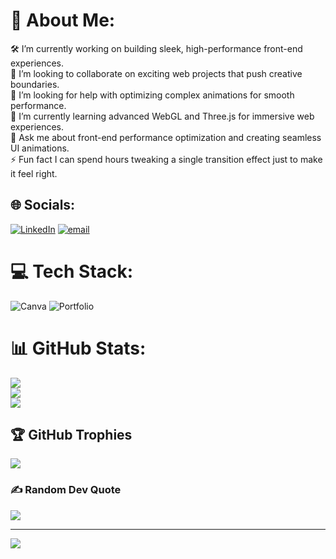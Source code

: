 # 💫 About Me:
🛠️ I’m currently working on building sleek, high-performance front-end experiences.<br>🤝 I’m looking to collaborate on exciting web projects that push creative boundaries.<br>👐 I’m looking for help with optimizing complex animations for smooth performance.<br>🌱 I’m currently learning advanced WebGL and Three.js for immersive web experiences.<br>💬 Ask me about front-end performance optimization and creating seamless UI animations.<br>⚡ Fun fact I can spend hours tweaking a single transition effect just to make it feel right.


## 🌐 Socials:
[![LinkedIn](https://img.shields.io/badge/LinkedIn-%230077B5.svg?logo=linkedin&logoColor=white)](https://linkedin.com/in/biswadipphuyal) [![email](https://img.shields.io/badge/Email-D14836?logo=gmail&logoColor=white)](mailto:biswadipphyl@gmail.com) 

# 💻 Tech Stack:
![Canva](https://img.shields.io/badge/Canva-%2300C4CC.svg?style=for-the-badge&logo=Canva&logoColor=white) ![Portfolio](https://img.shields.io/badge/Portfolio-%23000000.svg?style=for-the-badge&logo=firefox&logoColor=#FF7139)
# 📊 GitHub Stats:
![](https://github-readme-stats.vercel.app/api?username=biswadipphyl&theme=dark&hide_border=false&include_all_commits=true&count_private=true)<br/>
![](https://nirzak-streak-stats.vercel.app/?user=biswadipphyl&theme=dark&hide_border=false)<br/>
![](https://github-readme-stats.vercel.app/api/top-langs/?username=biswadipphyl&theme=dark&hide_border=false&include_all_commits=true&count_private=true&layout=compact)

## 🏆 GitHub Trophies
![](https://github-profile-trophy.vercel.app/?username=biswadipphyl&theme=radical&no-frame=true&no-bg=false&margin-w=4)

### ✍️ Random Dev Quote
![](https://quotes-github-readme.vercel.app/api?type=horizontal&theme=radical)

---
[![](https://visitcount.itsvg.in/api?id=biswadipphyl&icon=0&color=0)](https://visitcount.itsvg.in)

<!-- Proudly created with GPRM ( https://gprm.itsvg.in ) -->
